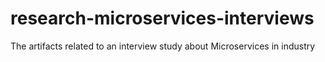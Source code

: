 # research-microservices-interviews
The artifacts related to an interview study about Microservices in industry
